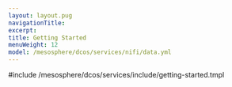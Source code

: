 ```yaml
---
layout: layout.pug
navigationTitle:
excerpt:
title: Getting Started
menuWeight: 12
model: /mesosphere/dcos/services/nifi/data.yml
---
```


#include /mesosphere/dcos/services/include/getting-started.tmpl
